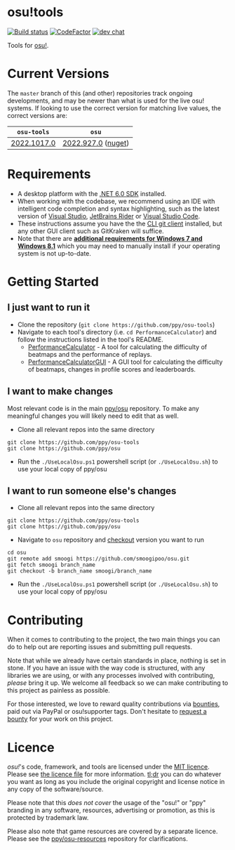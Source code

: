 # osu!tools

[![Build status](https://github.com/ppy/osu-tools/actions/workflows/ci.yml/badge.svg?branch=master&event=push)](https://github.com/ppy/osu-tools/actions/workflows/ci.yml)
[![CodeFactor](https://www.codefactor.io/repository/github/ppy/osu-tools/badge)](https://www.codefactor.io/repository/github/ppy/osu-tools) 
[![dev chat](https://discordapp.com/api/guilds/188630481301012481/widget.png?style=shield)](https://discord.gg/ppy)

Tools for [osu!](https://osu.ppy.sh).

# Current Versions

The `master` branch of this (and other) repositories track ongoing developments, and may be newer than what is used for the live osu! systems. If looking to use the correct version for matching live values, the correct versions are:

| `osu-tools` | `osu` |
| -- | -- |
| [2022.1017.0](https://github.com/ppy/osu-tools/releases/tag/2022.1017.0) | [2022.927.0](https://github.com/ppy/osu/releases/tag/2022.927.0) ([nuget](https://www.nuget.org/packages/ppy.osu.Game/2022.927.0)) |

# Requirements

- A desktop platform with the [.NET 6.0 SDK](https://dotnet.microsoft.com/download) installed.
- When working with the codebase, we recommend using an IDE with intelligent code completion and syntax highlighting, such as the latest version of [Visual Studio](https://visualstudio.microsoft.com/vs/), [JetBrains Rider](https://www.jetbrains.com/rider/) or [Visual Studio Code](https://code.visualstudio.com/).
- These instructions assume you have the the [CLI git client](https://git-scm.com/) installed, but any other GUI client such as GitKraken will suffice.
- Note that there are **[additional requirements for Windows 7 and Windows 8.1](https://docs.microsoft.com/en-us/dotnet/core/install/windows?tabs=net60#dependencies)** which you may need to manually install if your operating system is not up-to-date.

# Getting Started

## I just want to run it
- Clone the repository (`git clone https://github.com/ppy/osu-tools`)
- Navigate to each tool's directory (i.e. `cd PerformanceCalculator`) and follow the instructions listed in the tool's README.
    - [PerformanceCalculator](https://github.com/ppy/osu-tools/blob/master/PerformanceCalculator/README.md) - A tool for calculating the difficulty of beatmaps and the performance of replays.
    - [PerformanceCalculatorGUI](https://github.com/ppy/osu-tools/blob/master/PerformanceCalculatorGUI/README.md) - A GUI tool for calculating the difficulty of beatmaps, changes in profile scores and leaderboards.

## I want to make changes
Most relevant code is in the main [ppy/osu](https://github.com/ppy/osu) repository. To make any meaningful changes you will likely need to edit that as well.

- Clone all relevant repos into the same directory 
```shell
git clone https://github.com/ppy/osu-tools
git clone https://github.com/ppy/osu
```
- Run the `./UseLocalOsu.ps1` powershell script (or `./UseLocalOsu.sh`) to use your local copy of ppy/osu

## I want to run someone else's changes

- Clone all relevant repos into the same directory 
```shell
git clone https://github.com/ppy/osu-tools
git clone https://github.com/ppy/osu
```
- Navigate to `osu` repository and [checkout](https://stackoverflow.com/a/14383288) version you want to run
```shell
cd osu
git remote add smoogi https://github.com/smoogipoo/osu.git
git fetch smoogi branch_name
git checkout -b branch_name smoogi/branch_name
```
- Run the `./UseLocalOsu.ps1` powershell script (or `./UseLocalOsu.sh`) to use your local copy of ppy/osu


# Contributing

When it comes to contributing to the project, the two main things you can do to help out are reporting issues and submitting pull requests. 

Note that while we already have certain standards in place, nothing is set in stone. If you have an issue with the way code is structured, with any libraries we are using, or with any processes involved with contributing, *please* bring it up. We welcome all feedback so we can make contributing to this project as painless as possible.

For those interested, we love to reward quality contributions via [bounties](https://docs.google.com/spreadsheets/d/1jNXfj_S3Pb5PErA-czDdC9DUu4IgUbe1Lt8E7CYUJuE/view?&rm=minimal#gid=523803337), paid out via PayPal or osu!supporter tags. Don't hesitate to [request a bounty](https://docs.google.com/forms/d/e/1FAIpQLSet_8iFAgPMG526pBZ2Kic6HSh7XPM3fE8xPcnWNkMzINDdYg/viewform) for your work on this project.

# Licence

*osu!*'s code, framework, and tools are licensed under the [MIT licence](https://opensource.org/licenses/MIT). Please see [the licence file](LICENCE) for more information. [tl;dr](https://tldrlegal.com/license/mit-license) you can do whatever you want as long as you include the original copyright and license notice in any copy of the software/source.

Please note that this *does not cover* the usage of the "osu!" or "ppy" branding in any software, resources, advertising or promotion, as this is protected by trademark law.

Please also note that game resources are covered by a separate licence. Please see the [ppy/osu-resources](https://github.com/ppy/osu-resources) repository for clarifications.
